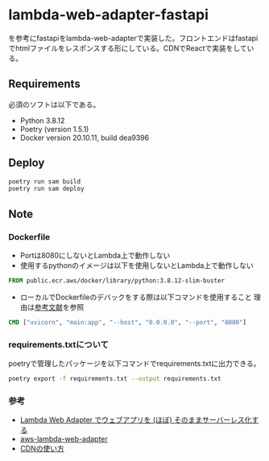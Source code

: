 # lambda-web-adapter-fastapi

を参考にfastapiをlambda-web-adapterで実装した。フロントエンドはfastapiでhtmlファイルをレスポンスする形にしている。CDNでReactで実装をしている。

## Requirements

必須のソフトは以下である。

- Python 3.8.12
- Poetry (version 1.5.1)
- Docker version 20.10.11, build dea9396

## Deploy

~~~bash
poetry run sam build
poetry run sam deploy
~~~

## Note

### Dockerfile

- Portは8080にしないとLambda上で動作しない
- 使用するpythonのイメージは以下を使用しないとLambda上で動作しない

~~~Dockerfile
FROM public.ecr.aws/docker/library/python:3.8.12-slim-buster
~~~

- ローカルでDockerfileのデバックをする際は以下コマンドを使用すること 理由は[参考文献](https://zenn.dev/shake_sanma/articles/1c6475ba73da48)を参照

~~~Dockerfile
CMD ["uvicorn", "main:app", "--host", "0.0.0.0", "--port", "8080"]
~~~

### requirements.txtについて

poetryで管理したパッケージを以下コマンドでrequirements.txtに出力できる。

~~~bash
poetry export -f requirements.txt --output requirements.txt
~~~

### 参考

- [Lambda Web Adapter でウェブアプリを (ほぼ) そのままサーバーレス化する](https://aws.amazon.com/jp/builders-flash/202301/lambda-web-adapter/?awsf.filter-name=*all)
- [aws-lambda-web-adapter](https://github.com/awslabs/aws-lambda-web-adapter/tree/main/examples/fastapi)
- [CDNの使い方](https://lightgauge.net/language/javascript/cdn-react-mui)